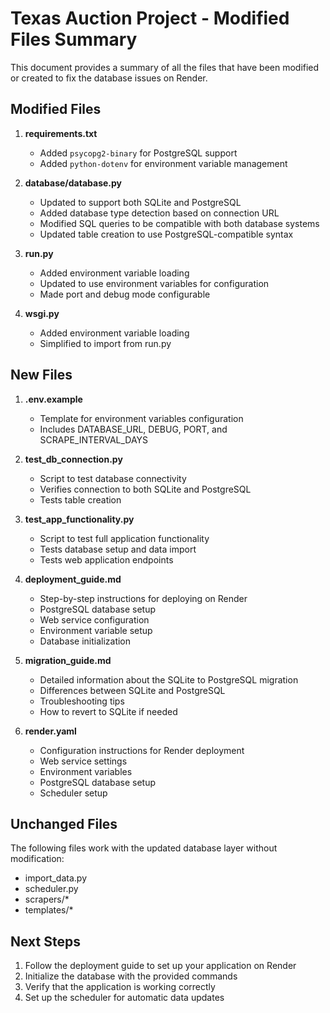 # Texas Auction Project - Modified Files Summary

This document provides a summary of all the files that have been modified or created to fix the database issues on Render.

## Modified Files

1. **requirements.txt**
   - Added `psycopg2-binary` for PostgreSQL support
   - Added `python-dotenv` for environment variable management

2. **database/database.py**
   - Updated to support both SQLite and PostgreSQL
   - Added database type detection based on connection URL
   - Modified SQL queries to be compatible with both database systems
   - Updated table creation to use PostgreSQL-compatible syntax

3. **run.py**
   - Added environment variable loading
   - Updated to use environment variables for configuration
   - Made port and debug mode configurable

4. **wsgi.py**
   - Added environment variable loading
   - Simplified to import from run.py

## New Files

1. **.env.example**
   - Template for environment variables configuration
   - Includes DATABASE_URL, DEBUG, PORT, and SCRAPE_INTERVAL_DAYS

2. **test_db_connection.py**
   - Script to test database connectivity
   - Verifies connection to both SQLite and PostgreSQL
   - Tests table creation

3. **test_app_functionality.py**
   - Script to test full application functionality
   - Tests database setup and data import
   - Tests web application endpoints

4. **deployment_guide.md**
   - Step-by-step instructions for deploying on Render
   - PostgreSQL database setup
   - Web service configuration
   - Environment variable setup
   - Database initialization

5. **migration_guide.md**
   - Detailed information about the SQLite to PostgreSQL migration
   - Differences between SQLite and PostgreSQL
   - Troubleshooting tips
   - How to revert to SQLite if needed

6. **render.yaml**
   - Configuration instructions for Render deployment
   - Web service settings
   - Environment variables
   - PostgreSQL database setup
   - Scheduler setup

## Unchanged Files

The following files work with the updated database layer without modification:
- import_data.py
- scheduler.py
- scrapers/*
- templates/*

## Next Steps

1. Follow the deployment guide to set up your application on Render
2. Initialize the database with the provided commands
3. Verify that the application is working correctly
4. Set up the scheduler for automatic data updates
